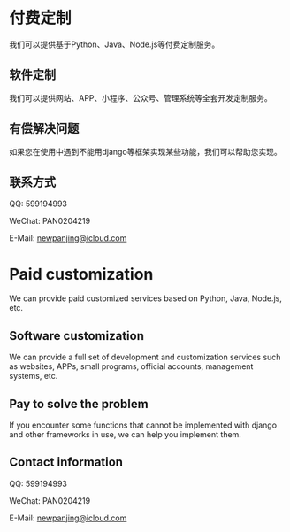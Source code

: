 # 付费定制

我们可以提供基于Python、Java、Node.js等付费定制服务。

## 软件定制

我们可以提供网站、APP、小程序、公众号、管理系统等全套开发定制服务。


## 有偿解决问题

如果您在使用中遇到不能用django等框架实现某些功能，我们可以帮助您实现。

## 联系方式

QQ: 599194993

WeChat: PAN0204219

E-Mail: newpanjing@icloud.com

# Paid customization

We can provide paid customized services based on Python, Java, Node.js, etc.

## Software customization

We can provide a full set of development and customization services such as websites, APPs, small programs, official accounts, management systems, etc.


## Pay to solve the problem

If you encounter some functions that cannot be implemented with django and other frameworks in use, we can help you implement them.

## Contact information

QQ: 599194993

WeChat: PAN0204219

E-Mail: newpanjing@icloud.com